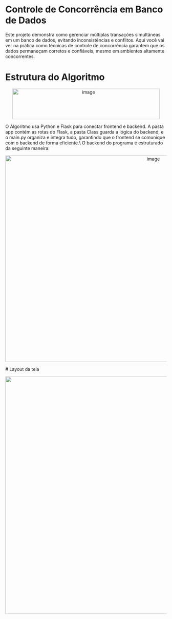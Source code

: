 # Controle de Concorrência em Banco de Dados

Este projeto demonstra como gerenciar múltiplas transações simultâneas em um banco de dados, evitando inconsistências e conflitos. Aqui você vai ver na prática como técnicas de controle de concorrência garantem que os dados permaneçam corretos e confiáveis, mesmo em ambientes altamente concorrentes.

# Estrutura do Algoritmo
<p align="center">
<img width="460" height="95" alt="image" src="https://github.com/user-attachments/assets/8ac9379c-fb0d-4258-b5d9-eb37a9dfb924" />
</p>
O Algoritmo usa Python e Flask para conectar frontend e backend. A pasta app contém as rotas do Flask, a pasta Class guarda a lógica do backend, e o main.py organiza e integra tudo, garantindo que o frontend se comunique com o backend de forma eficiente.\
O backend do programa é estruturado da seguinte maneira:

<p align="center">
<img width="909" height="643" alt="image" src="https://github.com/user-attachments/assets/64e5e19c-5990-4fae-b61a-ea1cea535830" />
</p>
# Layout da tela

<p align="center">
<img width="1600" height="740" alt="image" src="https://github.com/user-attachments/assets/e5f830e5-acff-4f6e-99cd-81b519dbf3c1" />
</p>
